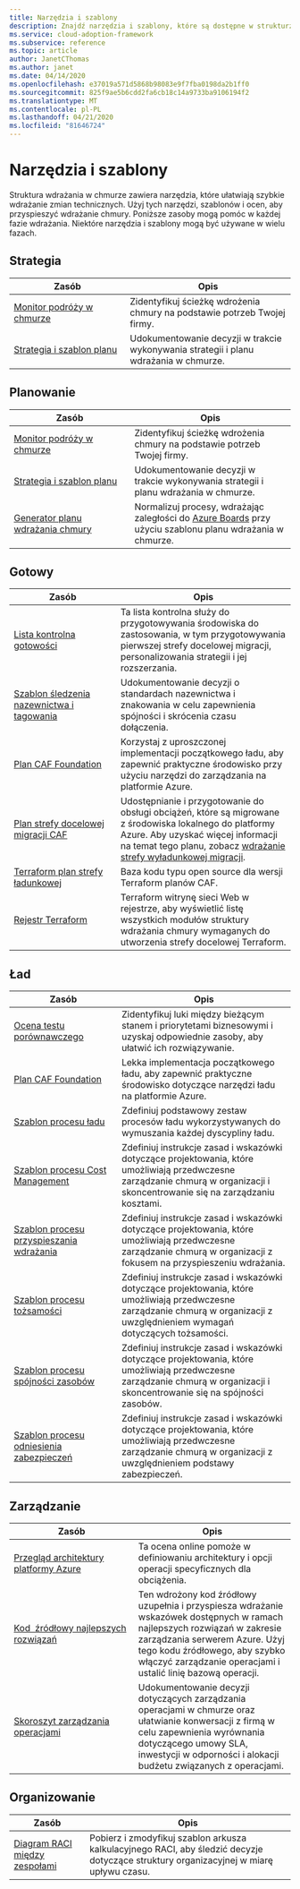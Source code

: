 ```yaml
---
title: Narzędzia i szablony
description: Znajdź narzędzia i szablony, które są dostępne w strukturze wdrażania w chmurze, aby ułatwić przyspieszenie wdrożenia chmury.
ms.service: cloud-adoption-framework
ms.subservice: reference
ms.topic: article
author: JanetCThomas
ms.author: janet
ms.date: 04/14/2020
ms.openlocfilehash: e37019a571d5868b98083e9f7fba0198da2b1ff0
ms.sourcegitcommit: 825f9ae5b6cdd2fa6cb18c14a9733ba9106194f2
ms.translationtype: MT
ms.contentlocale: pl-PL
ms.lasthandoff: 04/21/2020
ms.locfileid: "81646724"
---
```

<!-- cSpell:ignore CAF Terraform's -->

# <a name="tools-and-templates"></a>Narzędzia i szablony

Struktura wdrażania w chmurze zawiera narzędzia, które ułatwiają szybkie wdrażanie zmian technicznych. Użyj tych narzędzi, szablonów i ocen, aby przyspieszyć wdrażanie chmury. Poniższe zasoby mogą pomóc w każdej fazie wdrażania. Niektóre narzędzia i szablony mogą być używane w wielu fazach.

## <a name="strategy"></a>Strategia

| Zasób | Opis |
|----------|-------------|
| [Monitor podróży w chmurze](https://docs.microsoft.com/assessments/?mode=pre-assessment&id=cloud-journey-tracker) | Zidentyfikuj ścieżkę wdrożenia chmury na podstawie potrzeb Twojej firmy. |
| [Strategia&nbsp;i&nbsp;szablon&nbsp;planu](https://archcenter.blob.core.windows.net/cdn/fusion/readiness/Microsoft-Cloud-Adoption-Framework-Strategy-and-Plan-Template.docx) | Udokumentowanie decyzji w trakcie wykonywania strategii i planu wdrażania w chmurze. |

## <a name="plan"></a>Planowanie

| Zasób | Opis |
|----------|-------------|
| [Monitor podróży w chmurze](https://docs.microsoft.com/assessments/?mode=pre-assessment&id=cloud-journey-tracker) | Zidentyfikuj ścieżkę wdrożenia chmury na podstawie potrzeb Twojej firmy. |
| [Strategia&nbsp;i&nbsp;szablon&nbsp;planu](https://archcenter.blob.core.windows.net/cdn/fusion/readiness/Microsoft-Cloud-Adoption-Framework-Strategy-and-Plan-Template.docx) | Udokumentowanie decyzji w trakcie wykonywania strategii i planu wdrażania w chmurze. |
| [Generator planu wdrażania chmury](../plan/template.md) | Normalizuj procesy, wdrażając zaległości do [Azure Boards](https://docs.microsoft.com/azure/devops/boards/get-started/what-is-azure-boards) przy użyciu szablonu planu wdrażania w chmurze. |

## <a name="ready"></a>Gotowy

| Zasób | Opis |
|----------|-------------|
| [Lista kontrolna gotowości](https://raw.githubusercontent.com/microsoft/CloudAdoptionFramework/master/ready/readiness-checklist.docx) | Ta lista kontrolna służy do przygotowywania środowiska do zastosowania, w tym przygotowywania pierwszej strefy docelowej migracji, personalizowania strategii i jej rozszerzania. |
| [Szablon śledzenia nazewnictwa i tagowania](https://archcenter.blob.core.windows.net/cdn/fusion/readiness/CAF%20Readiness%20Naming%20and%20Tagging%20tracking%20template.xlsx) | Udokumentowanie decyzji o standardach nazewnictwa i znakowania w celu zapewnienia spójności i skrócenia czasu dołączenia. |
| [Plan&nbsp;CAF&nbsp;Foundation](https://github.com/microsoft/CloudAdoptionFramework/tree/master/ready/migration-landing-zone-governance) | Korzystaj z uproszczonej implementacji początkowego ładu, aby zapewnić praktyczne środowisko przy użyciu narzędzi do zarządzania na platformie Azure. |
| [Plan strefy docelowej migracji CAF](https://github.com/microsoft/CloudAdoptionFramework/tree/master/ready/migration-landing-zone) | Udostępnianie i przygotowanie do obsługi obciążeń, które są migrowane z środowiska lokalnego do platformy Azure. Aby uzyskać więcej informacji na temat tego planu, zobacz [wdrażanie strefy wyładunkowej migracji](https://docs.microsoft.com/azure/architecture/cloud-adoption/ready/azure-readiness-guide/migration-landing-zone). |
| [Terraform plan strefy ładunkowej](https://github.com/microsoft/CloudAdoptionFramework/tree/master/ready/terraform-landing-zones/landingzone_caf_foundations) | Baza kodu typu open source dla wersji Terraform planów CAF. |
| [Rejestr Terraform](https://registry.terraform.io/search?q=aztfmod) | Terraform witrynę sieci Web w rejestrze, aby wyświetlić listę wszystkich modułów struktury wdrażania chmury wymaganych do utworzenia strefy docelowej Terraform. |

## <a name="govern"></a>Ład

| Zasób | Opis |
|----------|-------------|
| [Ocena testu porównawczego](https://cafbaseline.com) | Zidentyfikuj luki między bieżącym stanem i priorytetami biznesowymi i uzyskaj odpowiednie zasoby, aby ułatwić ich rozwiązywanie. |
| [Plan&nbsp;CAF&nbsp;Foundation](https://github.com/microsoft/CloudAdoptionFramework/tree/master/ready/migration-landing-zone-governance) | Lekka implementacja początkowego ładu, aby zapewnić praktyczne środowisko dotyczące narzędzi ładu na platformie Azure. |
| [Szablon procesu ładu](https://archcenter.blob.core.windows.net/cdn/fusion/governance/Governance%20Discipline%20Template.docx) | Zdefiniuj podstawowy zestaw procesów ładu wykorzystywanych do wymuszania każdej dyscypliny ładu. |
| [Szablon procesu Cost Management](https://archcenter.blob.core.windows.net/cdn/fusion/governance/Cost%20Management%20Discipline%20Template.docx) | Zdefiniuj instrukcje zasad i wskazówki dotyczące projektowania, które umożliwiają przedwczesne zarządzanie chmurą w organizacji i skoncentrowanie się na zarządzaniu kosztami. |
| [Szablon procesu przyspieszania wdrażania](https://archcenter.blob.core.windows.net/cdn/fusion/governance/Deployment%20Acceleration%20Discipline%20Template.docx) | Zdefiniuj instrukcje zasad i wskazówki dotyczące projektowania, które umożliwiają przedwczesne zarządzanie chmurą w organizacji z fokusem na przyspieszeniu wdrażania. |
| [Szablon procesu tożsamości](https://archcenter.blob.core.windows.net/cdn/fusion/governance/Identity%20Baseline%20Discipline%20Template.docx) | Zdefiniuj instrukcje zasad i wskazówki dotyczące projektowania, które umożliwiają przedwczesne zarządzanie chmurą w organizacji z uwzględnieniem wymagań dotyczących tożsamości. |
| [Szablon procesu spójności zasobów](https://archcenter.blob.core.windows.net/cdn/fusion/governance/Resource%20Consistency%20Discipline%20Template.docx) | Zdefiniuj instrukcje zasad i wskazówki dotyczące projektowania, które umożliwiają przedwczesne zarządzanie chmurą w organizacji i skoncentrowanie się na spójności zasobów. |
| [Szablon procesu odniesienia zabezpieczeń](https://archcenter.blob.core.windows.net/cdn/fusion/governance/Security%20Baseline%20Discipline%20Template.docx) | Zdefiniuj instrukcje zasad i wskazówki dotyczące projektowania, które umożliwiają przedwczesne zarządzanie chmurą w organizacji z uwzględnieniem podstawy zabezpieczeń. |

## <a name="manage"></a>Zarządzanie

| Zasób | Opis |
|----------|-------------|
| [Przegląd architektury platformy Azure](https://docs.microsoft.com/assessments/?id=azure-architecture-review) | Ta ocena online pomoże w definiowaniu architektury i opcji operacji specyficznych dla obciążenia. |
| [Kod&nbsp;&nbsp;źródłowy&nbsp;najlepszych rozwiązań](https://github.com/microsoft/CloudAdoptionFramework/tree/master/manage/Automation-Best-Practices) | Ten wdrożony kod źródłowy uzupełnia i przyspiesza wdrażanie wskazówek dostępnych w ramach najlepszych rozwiązań w zakresie zarządzania serwerem Azure. Użyj tego kodu źródłowego, aby szybko włączyć zarządzanie operacjami i ustalić linię bazową operacji. |
| [Skoroszyt zarządzania operacjami](https://raw.githubusercontent.com/microsoft/CloudAdoptionFramework/master/manage/opsmanagementworkbook.xlsx) | Udokumentowanie decyzji dotyczących zarządzania operacjami w chmurze oraz ułatwianie konwersacji z firmą w celu zapewnienia wyrównania dotyczącego umowy SLA, inwestycji w odporności i alokacji budżetu związanych z operacjami. |

## <a name="organize"></a>Organizowanie

| Zasób | Opis |
|----------|-------------|
| [Diagram RACI między zespołami](https://archcenter.blob.core.windows.net/cdn/fusion/management/raci-template.xlsx) | Pobierz i zmodyfikuj szablon arkusza kalkulacyjnego RACI, aby śledzić decyzje dotyczące struktury organizacyjnej w miarę upływu czasu. |
